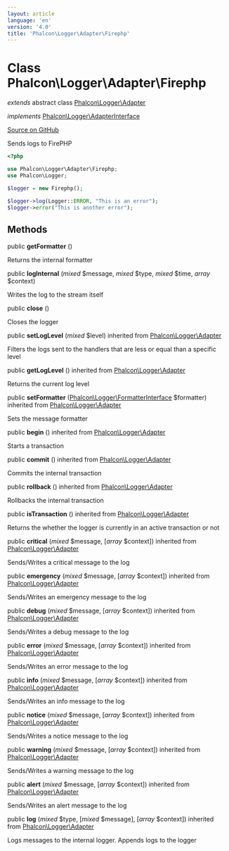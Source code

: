 ```yaml
---
layout: article
language: 'en'
version: '4.0'
title: 'Phalcon\Logger\Adapter\Firephp'
---
```

# Class **Phalcon\Logger\Adapter\Firephp**

*extends* abstract class [Phalcon\Logger\Adapter](/4.0/en/api/Phalcon_Logger_Adapter)

*implements* [Phalcon\Logger\AdapterInterface](/4.0/en/api/Phalcon_Logger_AdapterInterface)

<a href="https://github.com/phalcon/cphalcon/tree/v4.0.0/phalcon/logger/adapter/firephp.zep" class="btn btn-default btn-sm">Source on GitHub</a>

Sends logs to FirePHP

```php
<?php

use Phalcon\Logger\Adapter\Firephp;
use Phalcon\Logger;

$logger = new Firephp();

$logger->log(Logger::ERROR, "This is an error");
$logger->error("This is another error");

```


## Methods
public  **getFormatter** ()

Returns the internal formatter



public  **logInternal** (*mixed* $message, *mixed* $type, *mixed* $time, *array* $context)

Writes the log to the stream itself



public  **close** ()

Closes the logger



public  **setLogLevel** (*mixed* $level) inherited from [Phalcon\Logger\Adapter](/4.0/en/api/Phalcon_Logger_Adapter)

Filters the logs sent to the handlers that are less or equal than a specific level



public  **getLogLevel** () inherited from [Phalcon\Logger\Adapter](/4.0/en/api/Phalcon_Logger_Adapter)

Returns the current log level



public  **setFormatter** ([Phalcon\Logger\FormatterInterface](/4.0/en/api/Phalcon_Logger_FormatterInterface) $formatter) inherited from [Phalcon\Logger\Adapter](/4.0/en/api/Phalcon_Logger_Adapter)

Sets the message formatter



public  **begin** () inherited from [Phalcon\Logger\Adapter](/4.0/en/api/Phalcon_Logger_Adapter)

Starts a transaction



public  **commit** () inherited from [Phalcon\Logger\Adapter](/4.0/en/api/Phalcon_Logger_Adapter)

Commits the internal transaction



public  **rollback** () inherited from [Phalcon\Logger\Adapter](/4.0/en/api/Phalcon_Logger_Adapter)

Rollbacks the internal transaction



public  **isTransaction** () inherited from [Phalcon\Logger\Adapter](/4.0/en/api/Phalcon_Logger_Adapter)

Returns the whether the logger is currently in an active transaction or not



public  **critical** (*mixed* $message, [*array* $context]) inherited from [Phalcon\Logger\Adapter](/4.0/en/api/Phalcon_Logger_Adapter)

Sends/Writes a critical message to the log



public  **emergency** (*mixed* $message, [*array* $context]) inherited from [Phalcon\Logger\Adapter](/4.0/en/api/Phalcon_Logger_Adapter)

Sends/Writes an emergency message to the log



public  **debug** (*mixed* $message, [*array* $context]) inherited from [Phalcon\Logger\Adapter](/4.0/en/api/Phalcon_Logger_Adapter)

Sends/Writes a debug message to the log



public  **error** (*mixed* $message, [*array* $context]) inherited from [Phalcon\Logger\Adapter](/4.0/en/api/Phalcon_Logger_Adapter)

Sends/Writes an error message to the log



public  **info** (*mixed* $message, [*array* $context]) inherited from [Phalcon\Logger\Adapter](/4.0/en/api/Phalcon_Logger_Adapter)

Sends/Writes an info message to the log



public  **notice** (*mixed* $message, [*array* $context]) inherited from [Phalcon\Logger\Adapter](/4.0/en/api/Phalcon_Logger_Adapter)

Sends/Writes a notice message to the log



public  **warning** (*mixed* $message, [*array* $context]) inherited from [Phalcon\Logger\Adapter](/4.0/en/api/Phalcon_Logger_Adapter)

Sends/Writes a warning message to the log



public  **alert** (*mixed* $message, [*array* $context]) inherited from [Phalcon\Logger\Adapter](/4.0/en/api/Phalcon_Logger_Adapter)

Sends/Writes an alert message to the log



public  **log** (*mixed* $type, [*mixed* $message], [*array* $context]) inherited from [Phalcon\Logger\Adapter](/4.0/en/api/Phalcon_Logger_Adapter)

Logs messages to the internal logger. Appends logs to the logger



